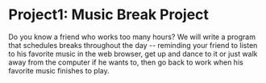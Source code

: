 # Project1: Music Break Project


Do you know a friend who works too many hours? We will write a program that schedules
breaks throughout the day -- reminding your friend to listen to his favorite music in 
the web browser, get up and dance to it or just walk away from the computer if he wants to, 
then go back to work when his favorite music finishes to play.
